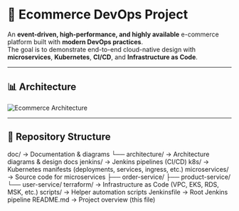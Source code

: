 # 🛒 Ecommerce DevOps Project

An **event-driven, high-performance, and highly available** e-commerce platform built with **modern DevOps practices**.  
The goal is to demonstrate end-to-end cloud-native design with **microservices**, **Kubernetes**, **CI/CD**, and **Infrastructure as Code**.

---

## 📊 Architecture

![Ecommerce Architecture](doc/architecture/ecommerce_architecture.png)

---

## 📂 Repository Structure

doc/ → Documentation & diagrams
└── architecture/ → Architecture diagrams & design docs
jenkins/ → Jenkins pipelines (CI/CD)
k8s/ → Kubernetes manifests (deployments, services, ingress, etc.)
microservices/ → Source code for microservices
├── order-service/
├── product-service/
└── user-service/
terraform/ → Infrastructure as Code (VPC, EKS, RDS, MSK, etc.)
scripts/ → Helper automation scripts
Jenkinsfile → Root Jenkins pipeline
README.md → Project overview (this file)
